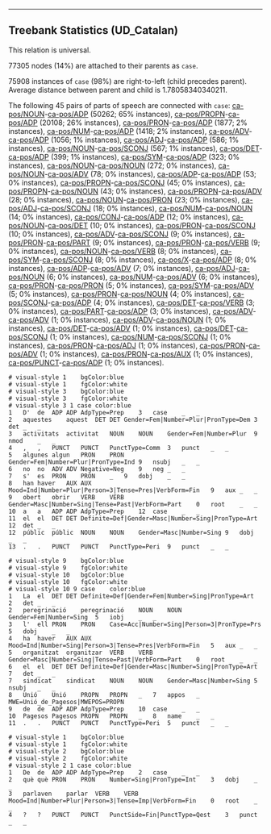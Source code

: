 

--------------------------------------------------------------------------------

## Treebank Statistics (UD_Catalan)

This relation is universal.

77305 nodes (14%) are attached to their parents as `case`.

75908 instances of `case` (98%) are right-to-left (child precedes parent).
Average distance between parent and child is 1.78058340340211.

The following 45 pairs of parts of speech are connected with `case`: [ca-pos/NOUN]()-[ca-pos/ADP]() (50262; 65% instances), [ca-pos/PROPN]()-[ca-pos/ADP]() (20108; 26% instances), [ca-pos/PRON]()-[ca-pos/ADP]() (1877; 2% instances), [ca-pos/NUM]()-[ca-pos/ADP]() (1418; 2% instances), [ca-pos/ADV]()-[ca-pos/ADP]() (1056; 1% instances), [ca-pos/ADJ]()-[ca-pos/ADP]() (586; 1% instances), [ca-pos/NOUN]()-[ca-pos/SCONJ]() (567; 1% instances), [ca-pos/DET]()-[ca-pos/ADP]() (399; 1% instances), [ca-pos/SYM]()-[ca-pos/ADP]() (323; 0% instances), [ca-pos/NOUN]()-[ca-pos/NOUN]() (272; 0% instances), [ca-pos/NOUN]()-[ca-pos/ADV]() (78; 0% instances), [ca-pos/ADP]()-[ca-pos/ADP]() (53; 0% instances), [ca-pos/PROPN]()-[ca-pos/SCONJ]() (45; 0% instances), [ca-pos/PROPN]()-[ca-pos/NOUN]() (43; 0% instances), [ca-pos/PROPN]()-[ca-pos/ADV]() (28; 0% instances), [ca-pos/NOUN]()-[ca-pos/PRON]() (23; 0% instances), [ca-pos/ADJ]()-[ca-pos/SCONJ]() (18; 0% instances), [ca-pos/NUM]()-[ca-pos/NOUN]() (14; 0% instances), [ca-pos/CONJ]()-[ca-pos/ADP]() (12; 0% instances), [ca-pos/NOUN]()-[ca-pos/DET]() (10; 0% instances), [ca-pos/PRON]()-[ca-pos/SCONJ]() (10; 0% instances), [ca-pos/ADV]()-[ca-pos/SCONJ]() (9; 0% instances), [ca-pos/PRON]()-[ca-pos/PART]() (9; 0% instances), [ca-pos/PRON]()-[ca-pos/VERB]() (9; 0% instances), [ca-pos/NOUN]()-[ca-pos/VERB]() (8; 0% instances), [ca-pos/SYM]()-[ca-pos/SCONJ]() (8; 0% instances), [ca-pos/X]()-[ca-pos/ADP]() (8; 0% instances), [ca-pos/ADP]()-[ca-pos/ADV]() (7; 0% instances), [ca-pos/ADJ]()-[ca-pos/NOUN]() (6; 0% instances), [ca-pos/NUM]()-[ca-pos/ADV]() (6; 0% instances), [ca-pos/PRON]()-[ca-pos/PRON]() (5; 0% instances), [ca-pos/SYM]()-[ca-pos/ADV]() (5; 0% instances), [ca-pos/PRON]()-[ca-pos/NOUN]() (4; 0% instances), [ca-pos/SCONJ]()-[ca-pos/ADP]() (4; 0% instances), [ca-pos/DET]()-[ca-pos/VERB]() (3; 0% instances), [ca-pos/PART]()-[ca-pos/ADP]() (3; 0% instances), [ca-pos/ADV]()-[ca-pos/ADV]() (1; 0% instances), [ca-pos/ADV]()-[ca-pos/NOUN]() (1; 0% instances), [ca-pos/DET]()-[ca-pos/ADV]() (1; 0% instances), [ca-pos/DET]()-[ca-pos/SCONJ]() (1; 0% instances), [ca-pos/NUM]()-[ca-pos/SCONJ]() (1; 0% instances), [ca-pos/PRON]()-[ca-pos/ADJ]() (1; 0% instances), [ca-pos/PRON]()-[ca-pos/ADV]() (1; 0% instances), [ca-pos/PRON]()-[ca-pos/AUX]() (1; 0% instances), [ca-pos/PUNCT]()-[ca-pos/ADP]() (1; 0% instances).


~~~ conllu
# visual-style 1	bgColor:blue
# visual-style 1	fgColor:white
# visual-style 3	bgColor:blue
# visual-style 3	fgColor:white
# visual-style 3 1 case	color:blue
1	D'	de	ADP	ADP	AdpType=Prep	3	case	_	_
2	aquestes	aquest	DET	DET	Gender=Fem|Number=Plur|PronType=Dem	3	det	_	_
3	activitats	activitat	NOUN	NOUN	Gender=Fem|Number=Plur	9	nmod	_	_
4	,	,	PUNCT	PUNCT	PunctType=Comm	3	punct	_	_
5	algunes	algun	PRON	PRON	Gender=Fem|Number=Plur|PronType=Ind	9	nsubj	_	_
6	no	no	ADV	ADV	Negative=Neg	9	neg	_	_
7	s'	es	PRON	PRON	_	9	dobj	_	_
8	han	haver	AUX	AUX	Mood=Ind|Number=Plur|Person=3|Tense=Pres|VerbForm=Fin	9	aux	_	_
9	obert	obrir	VERB	VERB	Gender=Masc|Number=Sing|Tense=Past|VerbForm=Part	0	root	_	_
10	a	a	ADP	ADP	AdpType=Prep	12	case	_	_
11	el	el	DET	DET	Definite=Def|Gender=Masc|Number=Sing|PronType=Art	12	det	_	_
12	públic	públic	NOUN	NOUN	Gender=Masc|Number=Sing	9	dobj	_	_
13	.	.	PUNCT	PUNCT	PunctType=Peri	9	punct	_	_

~~~


~~~ conllu
# visual-style 9	bgColor:blue
# visual-style 9	fgColor:white
# visual-style 10	bgColor:blue
# visual-style 10	fgColor:white
# visual-style 10 9 case	color:blue
1	La	el	DET	DET	Definite=Def|Gender=Fem|Number=Sing|PronType=Art	2	det	_	_
2	peregrinació	peregrinació	NOUN	NOUN	Gender=Fem|Number=Sing	5	iobj	_	_
3	l'	ell	PRON	PRON	Case=Acc|Number=Sing|Person=3|PronType=Prs	5	dobj	_	_
4	ha	haver	AUX	AUX	Mood=Ind|Number=Sing|Person=3|Tense=Pres|VerbForm=Fin	5	aux	_	_
5	organitzat	organitzar	VERB	VERB	Gender=Masc|Number=Sing|Tense=Past|VerbForm=Part	0	root	_	_
6	el	el	DET	DET	Definite=Def|Gender=Masc|Number=Sing|PronType=Art	7	det	_	_
7	sindicat	sindicat	NOUN	NOUN	Gender=Masc|Number=Sing	5	nsubj	_	_
8	Unió	Unió	PROPN	PROPN	_	7	appos	_	MWE=Unió_de_Pagesos|MWEPOS=PROPN
9	de	de	ADP	ADP	AdpType=Prep	10	case	_	_
10	Pagesos	Pagesos	PROPN	PROPN	_	8	name	_	_
11	.	.	PUNCT	PUNCT	PunctType=Peri	5	punct	_	_

~~~


~~~ conllu
# visual-style 1	bgColor:blue
# visual-style 1	fgColor:white
# visual-style 2	bgColor:blue
# visual-style 2	fgColor:white
# visual-style 2 1 case	color:blue
1	De	de	ADP	ADP	AdpType=Prep	2	case	_	_
2	què	què	PRON	PRON	Number=Sing|PronType=Int	3	dobj	_	_
3	parlaven	parlar	VERB	VERB	Mood=Ind|Number=Plur|Person=3|Tense=Imp|VerbForm=Fin	0	root	_	_
4	?	?	PUNCT	PUNCT	PunctSide=Fin|PunctType=Qest	3	punct	_	_

~~~


